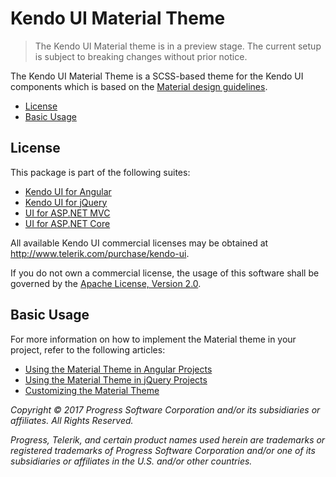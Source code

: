 # Kendo UI Material Theme

> The Kendo UI Material theme is in a preview stage. The current setup is subject to breaking changes without prior notice.

The Kendo UI Material Theme is a SCSS-based theme for the Kendo UI components which is based on the [Material design guidelines](https://material.io/).

* [License](#license)
* [Basic Usage](#basic-usage)

## License

This package is part of the following suites:

* [Kendo UI for Angular](http://www.telerik.com/kendo-angular-ui/)
* [Kendo UI for jQuery](http://www.telerik.com/kendo-ui)
* [UI for ASP.NET MVC](http://www.telerik.com/aspnet-mvc)
* [UI for ASP.NET Core](http://www.telerik.com/aspnet-core-ui)

All available Kendo UI commercial licenses may be obtained at http://www.telerik.com/purchase/kendo-ui.

If you do not own a commercial license, the usage of this software shall be governed by the [Apache License, Version 2.0](http://www.apache.org/licenses/LICENSE-2.0).

## Basic Usage

For more information on how to implement the Material theme in your project, refer to the following articles:

* [Using the Material Theme in Angular Projects](http://www.telerik.com/kendo-angular-ui/components/styling/)
* [Using the Material Theme in jQuery Projects](http://docs.telerik.com/kendo-ui/styles-and-layout/sass-themes)
* [Customizing the Material Theme](https://github.com/telerik/kendo-theme-default/blob/13713a572b392806ca7c2950f77f9b033f87d8ea/README.md)

*Copyright © 2017 Progress Software Corporation and/or its subsidiaries or affiliates. All Rights Reserved.*

*Progress, Telerik, and certain product names used herein are trademarks or registered trademarks of Progress Software Corporation and/or one of its subsidiaries or affiliates in the U.S. and/or other countries.*

